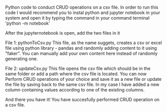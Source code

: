 Python code to conduct CRUD operations on a csv file.
In order to run this code I would recommend you to instal python and jupyter notebook in your system and open it by typing the command in your command terminal 'python -m notebook'

After the jupyternotebook is open, add the two files in it

File 1: pythonToCsv.py
This file, as the name suggets, creates a csv or excel file using python library - pandas and randomly adding content to it using "faker". You can manually add your own content here instead of randomly generating one.

File 2: updateCsv.py
This file opens the csv file which should be in the same folder or add a path where the csv file is located. You can now Perform CRUD operations of your choice and save it as a new file or update the file by saving back to the same csv file. In my case I have added a new column containing values according to one of the existing columns.

And there you have it! You have succesfully performed CRUD operation on a csv file.
